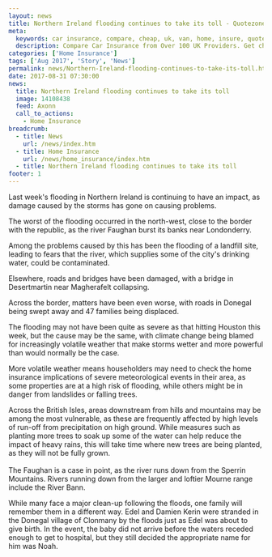```yaml
---
layout: news
title: Northern Ireland flooding continues to take its toll - Quotezone.co.uk
meta:
  keywords: car insurance, compare, cheap, uk, van, home, insure, quotes, online, comparison, bike, loans, life
  description: Compare Car Insurance from Over 100 UK Providers. Get cheap quotes online now using our fast, free, secure comparison site
categories: ['Home Insurance']
tags: ['Aug 2017', 'Story', 'News']
permalink: news/Northern-Ireland-flooding-continues-to-take-its-toll.htm
date: 2017-08-31 07:30:00
news:
  title: Northern Ireland flooding continues to take its toll
  image: 14108438
  feed: Axonn
  call_to_actions:
    - Home Insurance
breadcrumb:
  - title: News
    url: /news/index.htm
  - title: Home Insurance
    url: /news/home_insurance/index.htm
  - title: Northern Ireland flooding continues to take its toll
footer: 1
---
```


<p>Last week&#39;s flooding in Northern Ireland is continuing to have an impact, as damage caused by the storms has gone on causing problems.</p>
<p>The worst of the flooding occurred in the north-west, close to the border with the republic, as the river Faughan burst its banks near Londonderry.&nbsp;</p>
<p>Among the problems caused by this has been the flooding of a landfill site, leading to fears that the river, which supplies some of the city&#39;s drinking water, could be contaminated.&nbsp;</p>
<p>Elsewhere, roads and bridges have been damaged, with a bridge in Desertmartin near Magherafelt collapsing.&nbsp;</p>
<p>Across the border, matters have been even worse, with roads in Donegal being swept away and 47 families being displaced. &nbsp;</p>
<p>The flooding may not have been quite as severe as that hitting Houston this week, but the cause may be the same, with climate change being blamed for increasingly volatile weather that make storms wetter and more powerful than would normally be the case.&nbsp;</p>
<p>More volatile weather means householders may need to check the home insurance implications of severe meteorological events in their area, as some properties are at a high risk of flooding, while others might be in danger from landslides or falling trees.&nbsp;</p>
<p>Across the British Isles, areas downstream from hills and mountains may be among the most vulnerable, as these are frequently affected by high levels of run-off from precipitation on high ground. While measures such as planting more trees to soak up some of the water can help reduce the impact of heavy rains, this will take time where new trees are being planted, as they will not be fully grown.&nbsp;<br />
&nbsp;<br />
The Faughan is a case in point, as the river runs down from the Sperrin Mountains. Rivers running down from the larger and loftier Mourne range include the River Bann.&nbsp;</p>
<p>While many face a major clean-up following the floods, one family will remember them in a different way. Edel and Damien Kerin were stranded in the Donegal village of Clonmany by the floods just as Edel was about to give birth. In the event, the baby did not arrive before the waters receded enough to get to hospital, but they still decided the appropriate name for him was Noah.</p>